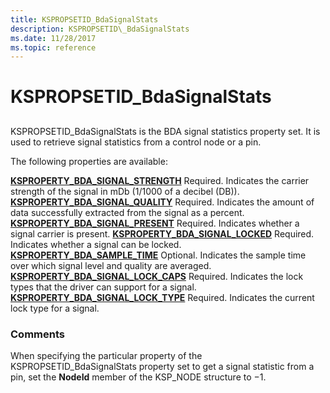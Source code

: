 ```yaml
---
title: KSPROPSETID_BdaSignalStats
description: KSPROPSETID\_BdaSignalStats
ms.date: 11/28/2017
ms.topic: reference
---
```


# KSPROPSETID\_BdaSignalStats


## <span id="ddk_kspropsetid_bdasignalstats_ks"></span><span id="DDK_KSPROPSETID_BDASIGNALSTATS_KS"></span>


KSPROPSETID\_BdaSignalStats is the BDA signal statistics property set. It is used to retrieve signal statistics from a control node or a pin.

The following properties are available:

<span id="KSPROPERTY_BDA_SIGNAL_STRENGTH"></span><span id="ksproperty_bda_signal_strength"></span>[**KSPROPERTY\_BDA\_SIGNAL\_STRENGTH**](ksproperty-bda-signal-strength.md)
Required.
Indicates the carrier strength of the signal in mDb (1/1000 of a decibel (DB)).
<span id="KSPROPERTY_BDA_SIGNAL_QUALITY"></span><span id="ksproperty_bda_signal_quality"></span>[**KSPROPERTY\_BDA\_SIGNAL\_QUALITY**](ksproperty-bda-signal-quality.md)
Required.
Indicates the amount of data successfully extracted from the signal as a percent.
<span id="KSPROPERTY_BDA_SIGNAL_PRESENT"></span><span id="ksproperty_bda_signal_present"></span>[**KSPROPERTY\_BDA\_SIGNAL\_PRESENT**](ksproperty-bda-signal-present.md)
Required.
Indicates whether a signal carrier is present.
<span id="KSPROPERTY_BDA_SIGNAL_LOCKED"></span><span id="ksproperty_bda_signal_locked"></span>[**KSPROPERTY\_BDA\_SIGNAL\_LOCKED**](ksproperty-bda-signal-locked.md)
Required.
Indicates whether a signal can be locked.
<span id="KSPROPERTY_BDA_SAMPLE_TIME"></span><span id="ksproperty_bda_sample_time"></span>[**KSPROPERTY\_BDA\_SAMPLE\_TIME**](ksproperty-bda-sample-time.md)
Optional.
Indicates the sample time over which signal level and quality are averaged.
<span id="KSPROPERTY_BDA_SIGNAL_LOCK_CAPS"></span><span id="ksproperty_bda_signal_lock_caps"></span>[**KSPROPERTY\_BDA\_SIGNAL\_LOCK\_CAPS**](ksproperty-bda-signal-lock-caps.md)
Required.
Indicates the lock types that the driver can support for a signal.
<span id="KSPROPERTY_BDA_SIGNAL_LOCK_TYPE"></span><span id="ksproperty_bda_signal_lock_type"></span>[**KSPROPERTY\_BDA\_SIGNAL\_LOCK\_TYPE**](ksproperty-bda-signal-lock-type.md)
Required.
Indicates the current lock type for a signal.
### Comments

When specifying the particular property of the KSPROPSETID\_BdaSignalStats property set to get a signal statistic from a pin, set the **NodeId** member of the KSP\_NODE structure to −1.

 

 





